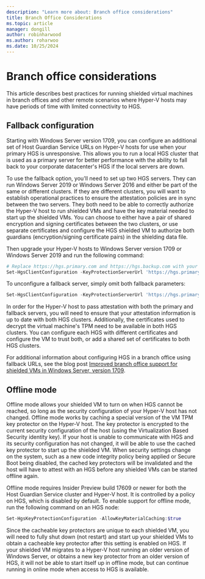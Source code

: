 ```yaml
---
description: "Learn more about: Branch office considerations"
title: Branch Office Considerations
ms.topic: article
manager: dongill
author: robinharwood
ms.author: roharwoo
ms.date: 10/25/2024
---
```


# Branch office considerations

This article describes best practices for running shielded virtual machines in branch offices and other remote scenarios where Hyper-V hosts may have periods of time with limited connectivity to HGS.

## Fallback configuration

Starting with Windows Server version 1709, you can configure an additional set of Host Guardian Service URLs on Hyper-V hosts for use when your primary HGS is unresponsive.
This allows you to run a local HGS cluster that is used as a primary server for better performance with the ability to fall back to your corporate datacenter's HGS if the local servers are down.

To use the fallback option, you'll need to set up two HGS servers. They can run Windows Server 2019 or Windows Server 2016 and either be part of the same or different clusters. If they are different clusters, you will want to establish operational practices to ensure the attestation policies are in sync between the two servers. They both need to be able to correctly authorize the Hyper-V host to run shielded VMs and have the key material needed to start up the shielded VMs. You can choose to either have a pair of shared encryption and signing certificates between the two clusters, or use separate certificates and configure the HGS shielded VM to authorize both guardians (encryption/signing certificate pairs) in the shielding data file.

Then upgrade your Hyper-V hosts to Windows Server version 1709 or Windows Server 2019 and run the following command:
```powershell
# Replace https://hgs.primary.com and https://hgs.backup.com with your own domain names and protocols
Set-HgsClientConfiguration -KeyProtectionServerUrl 'https://hgs.primary.com/KeyProtection' -AttestationServerUrl 'https://hgs.primary.com/Attestation' -FallbackKeyProtectionServerUrl 'https://hgs.backup.com/KeyProtection' -FallbackAttestationServerUrl 'https://hgs.backup.com/Attestation'
```

To unconfigure a fallback server, simply omit both fallback parameters:
```powershell
Set-HgsClientConfiguration -KeyProtectionServerUrl 'https://hgs.primary.com/KeyProtection' -AttestationServerUrl 'https://hgs.primary.com/Attestation'
```

In order for the Hyper-V host to pass attestation with both the primary and fallback servers, you will need to ensure that your attestation information is up to date with both HGS clusters.
Additionally, the certificates used to decrypt the virtual machine's TPM need to be available in both HGS clusters.
You can configure each HGS with different certificates and configure the VM to trust both, or add a shared set of certificates to both HGS clusters.

For additional information about configuring HGS in a branch office using fallback URLs, see the blog post [Improved branch office support for shielded VMs in Windows Server, version 1709](/archive/blogs/datacentersecurity/improved-branch-office-support-for-shielded-vms-in-windows-server-version-1709).


## Offline mode

Offline mode allows your shielded VM to turn on when HGS cannot be reached, so long as the security configuration of your Hyper-V host has not changed.
Offline mode works by caching a special version of the VM TPM key protector on the Hyper-V host.
The key protector is encrypted to the current security configuration of the host (using the Virtualization Based Security identity key).
If your host is unable to communicate with HGS and its security configuration has not changed, it will be able to use the cached key protector to start up the shielded VM.
When security settings change on the system, such as a new code integrity policy being applied or Secure Boot being disabled, the cached key protectors will be invalidated and the host will have to attest with an HGS before any shielded VMs can be started offline again.

Offline mode requires Insider Preview build 17609 or newer for both the Host Guardian Service cluster and Hyper-V host.
It is controlled by a policy on HGS, which is disabled by default.
To enable support for offline mode, run the following command on an HGS node:

```powershell
Set-HgsKeyProtectionConfiguration -AllowKeyMaterialCaching:$true
```

Since the cacheable key protectors are unique to each shielded VM, you will need to fully shut down (not restart) and start up your shielded VMs to obtain a cacheable key protector after this setting is enabled on HGS.
If your shielded VM migrates to a Hyper-V host running an older version of Windows Server, or obtains a new key protector from an older version of HGS, it will not be able to start itself up in offline mode, but can continue running in online mode when access to HGS is available.
